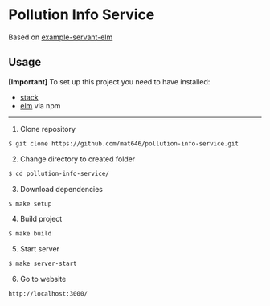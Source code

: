 # Pollution Info Service

Based on [example-servant-elm](https://github.com/haskell-servant/example-servant-elm)


## Usage

**[Important]** 
To set up this project you need to have installed:

* [stack](https://docs.haskellstack.org/en/stable/README/)
* [elm](https://www.npmjs.com/package/elm) via npm

---

1. Clone repository
```bash
$ git clone https://github.com/mat646/pollution-info-service.git
```

2. Change directory to created folder
```bash
$ cd pollution-info-service/
```

3. Download dependencies
```bash
$ make setup
```

4. Build project
```bash
$ make build
```

5. Start server
```bash
$ make server-start
```

6. Go to website
```
http://localhost:3000/
```
